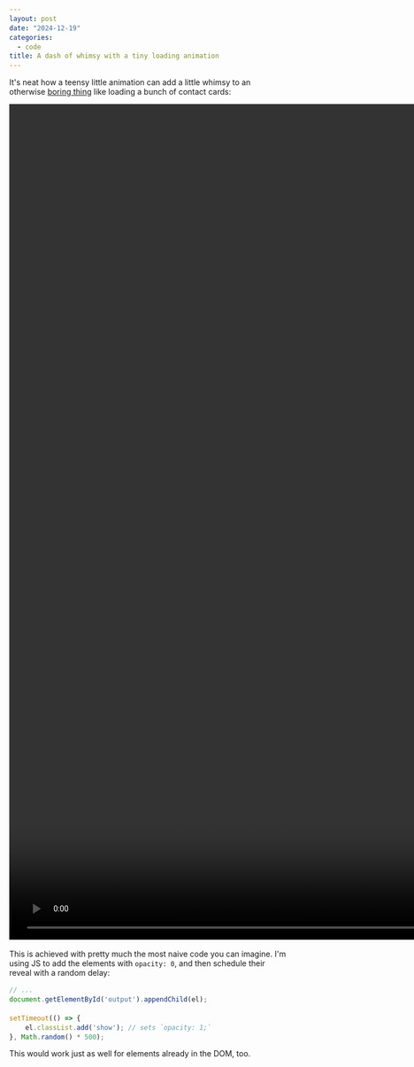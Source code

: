 ```yaml
---
layout: post
date: "2024-12-19"
categories:
  - code
title: A dash of whimsy with a tiny loading animation
---
```


It's neat how a teensy little animation can add a little whimsy to an otherwise [boring thing](https://vcfprinter.wassupy.com/) like loading a bunch of contact cards:

<video autoplay loop muted playsinline width="1866" height="1510">
  <source src="/assets/2024/vcf-whimsy.mp4" type="video/mp4">
  <source src="/assets/2024/vcf-whimsy.webm" type="video/webm">
  <source src="/assets/2024/vcf-whimsy.ogg" type="video/ogg">
  <img src="/assets/2024/vcf-whimsy.gif" loading="lazy" />
</video>

This is achieved with pretty much the most naive code you can imagine. I'm using JS to add the elements with  `opacity: 0`, and then schedule their reveal with a random delay:

```js
// ...
document.getElementById('output').appendChild(el);

setTimeout(() => {
    el.classList.add('show'); // sets `opacity: 1;`
}, Math.random() * 500);
```

This would work just as well for elements already in the DOM, too.